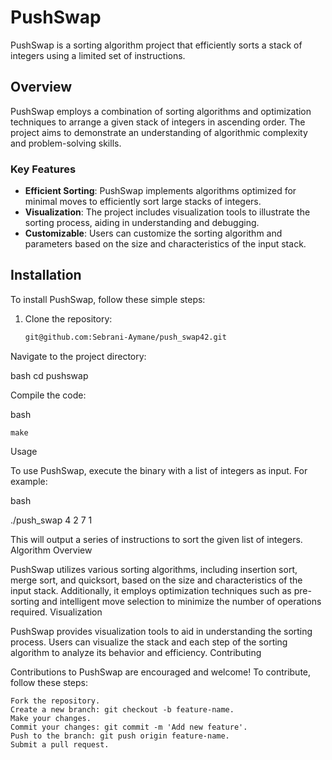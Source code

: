 # PushSwap


PushSwap is a sorting algorithm project that efficiently sorts a stack of integers using a limited set of instructions.

## Overview

PushSwap employs a combination of sorting algorithms and optimization techniques to arrange a given stack of integers in ascending order. The project aims to demonstrate an understanding of algorithmic complexity and problem-solving skills.

### Key Features

- **Efficient Sorting**: PushSwap implements algorithms optimized for minimal moves to efficiently sort large stacks of integers.
- **Visualization**: The project includes visualization tools to illustrate the sorting process, aiding in understanding and debugging.
- **Customizable**: Users can customize the sorting algorithm and parameters based on the size and characteristics of the input stack.

## Installation

To install PushSwap, follow these simple steps:

1. Clone the repository:
   ```bash
   git@github.com:Sebrani-Aymane/push_swap42.git
  Navigate to the project directory:

bash
   cd pushswap

Compile the code:

bash

    make

Usage

To use PushSwap, execute the binary with a list of integers as input. For example:

bash

./push_swap 4 2 7 1

This will output a series of instructions to sort the given list of integers.
Algorithm Overview

PushSwap utilizes various sorting algorithms, including insertion sort, merge sort, and quicksort, based on the size and characteristics of the input stack. Additionally, it employs optimization techniques such as pre-sorting and intelligent move selection to minimize the number of operations required.
Visualization

PushSwap provides visualization tools to aid in understanding the sorting process. Users can visualize the stack and each step of the sorting algorithm to analyze its behavior and efficiency.
Contributing

Contributions to PushSwap are encouraged and welcome! To contribute, follow these steps:

    Fork the repository.
    Create a new branch: git checkout -b feature-name.
    Make your changes.
    Commit your changes: git commit -m 'Add new feature'.
    Push to the branch: git push origin feature-name.
    Submit a pull request.
